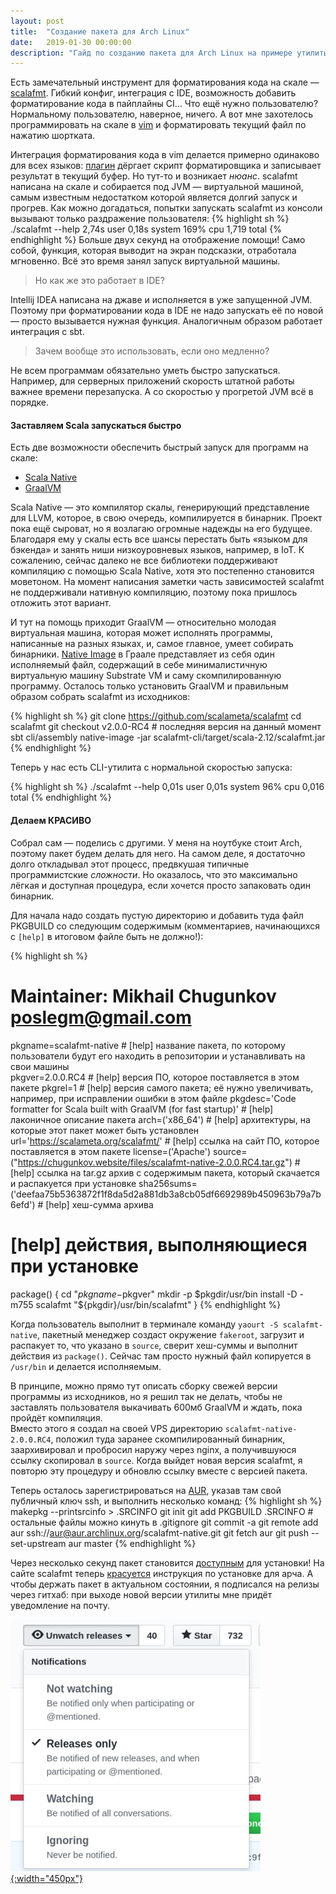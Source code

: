 ```yaml
---
layout: post
title:  "Создание пакета для Arch Linux"
date:   2019-01-30 00:00:00
description: "Гайд по созданию пакета для Arch Linux на примере утилиты scalafmt"
---
```


Есть замечательный инструмент для форматирования кода на скале ― [scalafmt](https://scalameta.org/scalafmt). Гибкий конфиг, интеграция с IDE, возможность добавить форматирование кода в пайплайны CI... Что ещё нужно пользователю? Нормальному пользователю, наверное, ничего. А вот мне захотелось программировать на скале в [vim](/2017/07/30/my-vim) и форматировать текущий файл по нажатию шортката. 

Интеграция форматирования кода в vim делается примерно одинаково для всех языков: [плагин](https://github.com/Chiel92/vim-autoformat) дёргает скрипт форматировщика и записывает результат в текущий буфер. Но тут-то и возникает _нюанс_. scalafmt написана на скале и собирается под JVM ― виртуальной машиной, самым известным недостатком которой является долгий запуск и прогрев. Как можно догадаться, попытки запускать scalafmt из консоли вызывают только раздражение пользователя:
{% highlight sh %}
./scalafmt --help  2,74s user 0,18s system 169% cpu 1,719 total
{% endhighlight %}
Больше двух секунд на отображение помощи! Само собой, функция, которая выводит на экран подсказки, отработала мгновенно. Всё это время занял запуск виртуальной машины. 

> Но как же это работает в IDE?

Intellij IDEA написана на джаве и исполняется в уже запущенной JVM. Поэтому при форматировании кода в IDE не надо запускать её по новой ― просто вызывается нужная функция. Аналогичным образом работает интеграция с sbt.

> Зачем вообще это использовать, если оно медленно?

Не всем программам обязательно уметь быстро запускаться. Например, для серверных приложений скорость штатной работы важнее времени перезапуска. А со скоростью у прогретой JVM всё в порядке. 

#### Заставляем Scala запускаться быстро

Есть две возможности обеспечить быстрый запуск для программ на скале:
- [Scala Native](http://www.scala-native.org/)
- [GraalVM](https://www.graalvm.org/)

Scala Native ― это компилятор скалы, генерирующий представление для LLVM, которое, в свою очередь, компилируется в бинарник. Проект пока ещё сыроват, но я возлагаю огромные надежды на его будущее. Благодаря ему у скалы есть все шансы перестать быть «языком для бэкенда» и занять ниши низкоуровневых языков, например, в IoT. К сожалению, сейчас далеко не все библиотеки поддерживают компиляцию с помощью Scala Native, хотя это постепенно становится моветоном. На момент написания заметки часть зависимостей scalafmt не поддерживали нативную компиляцию, поэтому пока пришлось отложить этот вариант.

И тут на помощь приходит GraalVM ― относительно молодая виртуальная машина, которая может исполнять программы, написанные на разных языках, и, самое главное, умеет собирать бинарники. [Native Image](https://www.graalvm.org/docs/reference-manual/aot-compilation/) в Граале представляет из себя один исполняемый файл, содержащий в себе минималистичную виртуальную машину Substrate VM и саму скомпилированную программу. Осталось только установить GraalVM и правильным образом собрать scalafmt из исходников:

{% highlight sh %}
git clone https://github.com/scalameta/scalafmt
cd scalafmt
git checkout v2.0.0-RC4 # последняя версия на данный момент
sbt cli/assembly
native-image -jar scalafmt-cli/target/scala-2.12/scalafmt.jar
{% endhighlight %}

Теперь у нас есть CLI-утилита с нормальной скоростью запуска:

{% highlight sh %}
./scalafmt --help  0,01s user 0,01s system 96% cpu 0,016 total
{% endhighlight %}

#### Делаем КРАСИВО 

Собрал сам ― поделись с другими. У меня на ноутбуке стоит Arch, поэтому пакет будем делать для него. На самом деле, я достаточно долго откладывал этот процесс, предвкушая типичные программистские _сложности_. Но оказалось, что это максимально лёгкая и доступная процедура, если хочется просто запаковать один бинарник. 

Для начала надо создать пустую директорию и добавить туда файл PKGBUILD со следующим содержимым (комментариев, начинающихся с `[help]` в итоговом файле быть не должно!):

{% highlight sh %}
# Maintainer: Mikhail Chugunkov <poslegm@gmail.com> 
pkgname=scalafmt-native # [help] название пакета, по которому пользователи будут его находить в репозитории и устанавливать на свои машины  
pkgver=2.0.0.RC4 # [help] версия ПО, которое поставляется в этом пакете 
pkgrel=1 # [help] версия самого пакета; её нужно увеличивать, например, при исправлении ошибки в этом файле
pkgdesc='Code formatter for Scala built with GraalVM (for fast startup)' # [help] лаконичное описание пакета
arch=('x86_64') # [help] архитектуры, на которые этот пакет может быть установлен
url='https://scalameta.org/scalafmt/' # [help] ссылка на сайт ПО, которое поставляется в этом пакете
license=('Apache')
source=("https://chugunkov.website/files/scalafmt-native-2.0.0.RC4.tar.gz") # [help] ссылка на tar.gz архив с содержимым пакета, который скачается и распакуется при установке
sha256sums=('deefaa75b5363872f1f8da5d2a881db3a8cb05df6692989b450963b79a7b6efd') # [help] хеш-сумма архива

# [help] действия, выполняющиеся при установке
package() {
  cd "$pkgname-$pkgver"
  mkdir -p $pkgdir/usr/bin
  install -D -m755 scalafmt "${pkgdir}/usr/bin/scalafmt"
}
{% endhighlight %}

Когда пользователь выполнит в терминале команду `yaourt -S scalafmt-native`, пакетный менеджер создаст окружение `fakeroot`, загрузит и распакует то, что указано в `source`, сверит хеш-суммы и выполнит действия из `package()`. Сейчас там просто нужный файл копируется в `/usr/bin` и делается исполняемым.

В принципе, можно прямо тут описать сборку свежей версии программы из исходников, но я решил так не делать, чтобы не заставлять пользователя выкачивать 600мб GraalVM и ждать, пока пройдёт компиляция.  
Вместо этого я создал на своей VPS директорию `scalafmt-native-2.0.0.RC4`, положил туда заранее скомпилированный бинарник, заархивировал и пробросил наружу через nginx, а получившуюся ссылку скопировал в `source`. Когда выйдет новая версия scalafmt, я повторю эту процедуру и обновлю ссылку вместе с версией пакета.

Теперь осталось зарегистрироваться на [AUR](https://aur.archlinux.org), указав там свой публичный ключ ssh, и выполнить несколько команд: 
{% highlight sh %}
makepkg --printsrcinfo > .SRCINFO
git init
git add PKGBUILD .SRCINFO # остальные файлы можно кинуть в .gitignore
git commit -a
git remote add aur ssh://aur@aur.archlinux.org/scalafmt-native.git
git fetch aur
git push --set-upstream aur master
{% endhighlight %}

Через несколько секунд пакет становится [доступным](https://aur.archlinux.org/packages/scalafmt-native) для установки! На сайте scalafmt теперь [красуется](https://scalameta.org/scalafmt/docs/installation.html#arch-linux) инструкция по установке для арча. А чтобы держать пакет в актуальном состоянии, я подписался на релизы через гитхаб: при выходе новой версии утилиты мне придёт уведомление на почту.

[![](/assets/images/arch-package/releases.jpg){:width="450px"}](/assets/images/arch-package/releases.jpg)

